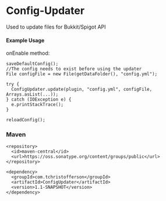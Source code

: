 # Config-Updater
Used to update files for Bukkit/Spigot API

#### Example Usage
onEnable method:
```
saveDefaultConfig();
//The config needs to exist before using the updater
File configFile = new File(getDataFolder(), "config.yml");

try {
  ConfigUpdater.update(plugin, "config.yml", configFile, Arrays.asList(...));
} catch (IOException e) {
  e.printStackTrace();
}

reloadConfig();
```
### Maven
```
<repository>
  <id>maven-central</id>
  <url>https://oss.sonatype.org/content/groups/public</url>
</repository>
```
```
<dependency>
  <groupId>com.tchristofferson</groupId>
  <artifactId>ConfigUpdater</artifactId>
  <version>1.1-SNAPSHOT</version>
</dependency>
```
